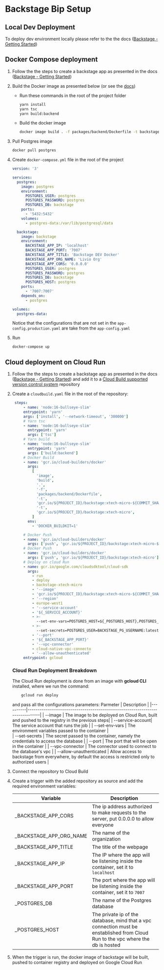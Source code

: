 # Backstage Bip Setup

## Local Dev Deployment

To deploy dev environment locally please refer to the the docs ([Backstage - Getting Started](https://backstage.io/docs/getting-started/))

## Docker Compose deployment

1. Follow the the steps to create a backstage app as presented in the docs ([Backstage - Getting Started](https://backstage.io/docs/getting-started/))
2. Build the Docker image as presented below (or see the [docs](https://backstage.io/docs/deployment/docker))

   - Run these commands in the root of the project folder

     ```sh
     yarn install
     yarn tsc
     yarn build:backend
     ```

   - Build the docker image

     ```sh
     docker image build . -f packages/backend/Dockerfile -t backstage
     ```

3. Pull Postgres image

   ```sh
   docker pull postgres
   ```

4. Create `docker-compose.yml` file in the root of the project

   ```yml
   version: '3'

   services:
     postgres:
       image: postgres
       environment:
         POSTGRES_USER: postgres
         POSTGRES_PASSWORD: postgres
         POSTGRES_DB: backstage
       ports:
         - '5432:5432'
       volumes:
         - postgres-data:/var/lib/postgresql/data

     backstage:
       image: backstage
       environment:
         BACKSTAGE_APP_IP: 'localhost'
         BACKSTAGE_APP_PORT: '7007'
         BACKSTAGE_APP_TITLE: 'Backstage DEV Docker'
         BACKSTAGE_APP_ORG_NAME: 'Livio Org'
         BACKSTAGE_APP_CORS: '0.0.0.0'
         POSTGRES_USER: postgres
         POSTGRES_PASSWORD: postgres
         POSTGRES_DB: backstage
         POSTGRES_HOST: postgres
       ports:
         - '7007:7007'
       depends_on:
         - postgres

   volumes:
     postgres-data:
   ```

   Notice that the configurations that are not set in the `app-config.production.yaml` are take from the `app-config.yaml`

5. Run

   ```sh
   docker-compose up
   ```

## Cloud deployment on Cloud Run

1. Follow the the steps to create a backstage app as presented in the docs ([Backstage - Getting Started](https://backstage.io/docs/getting-started/)) and add it to a [Cloud Build supported version control system](https://cloud.google.com/build/docs/repositories) repository
2. Create a `cloudbuild.yaml` file in the root of the repository:

   ```yaml
    steps:
        - name: 'node:16-bullseye-slim'
        entrypoint: 'yarn'
        args: ['install', '--network-timeout', '300000']
        # Yarn tsc
        - name: 'node:16-bullseye-slim'
          entrypoint: 'yarn'
          args: ['tsc']
        # Yarn build
        - name: 'node:16-bullseye-slim'
          entrypoint: 'yarn'
          args: ['build:backend']
        # Docker Build
        - name: 'gcr.io/cloud-builders/docker'
          args:
            [
              'image',
              'build',
              '.',
              '-f',
              'packages/backend/Dockerfile',
              '-t',
              'gcr.io/${PROJECT_ID}/backstage:xtech-micro-${COMMIT_SHA}',
              '-t',
              'gcr.io/${PROJECT_ID}/backstage:xtech-micro',
            ]
          env:
            - 'DOCKER_BUILDKIT=1'

        # Docker Push
        - name: 'gcr.io/cloud-builders/docker'
          args: ['push', 'gcr.io/${PROJECT_ID}/backstage:xtech-micro-${COMMIT_SHA}']
        # Docker Push
        - name: 'gcr.io/cloud-builders/docker'
          args: ['push', 'gcr.io/${PROJECT_ID}/backstage:xtech-micro']
        # Deploy on cloud Run
        - name: gcr.io/google.com/cloudsdktool/cloud-sdk
          args:
            - run
            - deploy
            - backstage-xtech-micro
            - '--image'
            - 'gcr.io/${PROJECT_ID}/backstage:xtech-micro-${COMMIT_SHA}'
            - '--region'
            - europe-west1
            - '--service-account'
            - '${_SERVICE_ACCOUNT}'
            - >-
              --set-env-vars=POSTGRES_HOST=${_POSTGRES_HOST},POSTGRES_DB=${_POSTGRES_DB},BACKSTAGE_APP_IP=${_BACKSTAGE_APP_IP},BACKSTAGE_APP_PORT=${_BACKSTAGE_APP_PORT},BACKSTAGE_APP_TITLE=${_BACKSTAGE_APP_TITLE},BACKSTAGE_APP_CORS=${_BACKSTAGE_APP_CORS},BACKSTAGE_APP_ORG_NAME=${_BACKSTAGE_APP_ORG_NAME}
            - >-
              --set-secrets=POSTGRES_USER=BACKSTAGE_PG_USERNAME:latest,POSTGRES_PASSWORD=BACKSTAGE_PG_PASSWORD:latest
            - '--port'
            - '${_BACKSTAGE_APP_PORT}'
            - '--vpc-connector'
            - cloud-native-vpc-connecto
            - '--allow-unauthenticated'
        entrypoint: gcloud
   ```

   ### Cloud Run Deployment Breakdown

   The Cloud Run deployment is done from an image with **gcloud CLI** installed, where we run the command:

   ```sh
       gcloud run deploy
   ```

   and pass all the configurations parameters:
   Parmeter | Description |
   |----------|--------------------------------------------------------------------------------|
   | --image | The image to be deployed on Cloud Run, built and pushed to the registry in the previous steps|
   | --service-account| The service account that runs the job |
   | --set-env-vars | The environment variables passed to the container |  
    | --set-secrets | The secret passed to the container, namely the credentials to access the database |
   | --port | The port that will be open in the container |
   | --vpc-connector | The connector used to connect to the database's vpc |
   | --allow-unauthenticated | Allow access to backstage from everywhere, by default the access is restricted only to authorized users |

3. Connect the repository to Cloud Build
4. Create a trigger with the added repository as source and add the required environment variables:

   | Variable                 | Description                                                                                                                      |
   | ------------------------ | -------------------------------------------------------------------------------------------------------------------------------- |
   | \_BACKSTAGE_APP_CORS     | The ip address authorized to make requests to the server, put 0.0.0.0 to allow everyone                                          |
   | \_BACKSTAGE_APP_ORG_NAME | The name of the organization                                                                                                     |
   | \_BACKSTAGE_APP_TITLE    | The title of the webpage                                                                                                         |
   | \_BACKSTAGE_APP_IP       | The IP where the app will be listening inside the container, set it to `localhost`                                               |
   | \_BACKSTAGE_APP_PORT     | The port where the app will be listening inside the container, set it to `7007`                                                  |
   | \_POSTGRES_DB            | The name of the Postgres database                                                                                                |
   | \_POSTGRES_HOST          | The private ip of the database, mind that a vpc connection must be enstablished from Cloud Run to the vpc where the db is hosted |

5. When the trigger is run, the docker image of backstage will be built, pushed to container registry and deployed on Google Cloud Run
